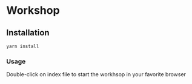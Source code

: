 # Workshop

## Installation

```shell
yarn install
```

### Usage

Double-click on index file to start the workhsop in your favorite browser
